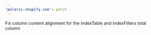 ```yaml
---
'polaris.shopify.com': patch
---
```


Fix column content alignment for the IndexTable and IndexFilters total column
